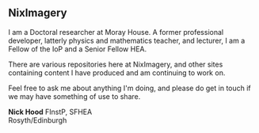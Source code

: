 ## NixImagery

I am a Doctoral researcher at Moray House. A former professional developer, latterly physics and mathematics teacher, and lecturer, I am a Fellow of the IoP and a Senior Fellow HEA.

There are various repositories here at NixImagery, and other sites containing content I have produced and am continuing to work on.

Feel free to ask me about anything I'm doing, and please do get in touch if we may have something of use to share.

**Nick Hood** FInstP, SFHEA  
Rosyth/Edinburgh
